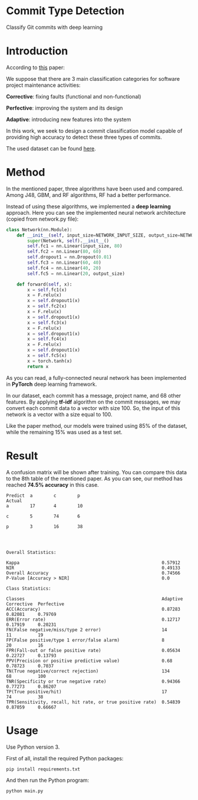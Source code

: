 # Commit Type Detection

Classify Git commits with deep learning

# Introduction

According to [this](https://arxiv.org/pdf/1711.05340.pdf) paper:

We suppose that there are 3 main classification categories for software project maintenance activities:

**Corrective**: fixing faults (functional and non-functional)

**Perfective**: improving the system and its design

**Adaptive**: introducing new features into the system

In this work, we seek to design a commit classification model capable of providing high accuracy to detect these three types of commits.

The used dataset can be found [here](https://zenodo.org/record/835534).

# Method

In the mentioned paper, three algorithms have been used and compared. Among J48, GBM, and RF algorithms, RF had a better performance.

Instead of using these algorithms, we implemented a **deep learning** approach. Here you can see the implemented neural network architecture (copied from network.py file):

```python
class Network(nn.Module):
    def __init__(self, input_size=NETWORK_INPUT_SIZE, output_size=NETWORK_OUTPUT_SIZE):
        super(Network, self).__init__()
        self.fc1 = nn.Linear(input_size, 80)
        self.fc2 = nn.Linear(80, 60)
        self.dropout1 = nn.Dropout(0.01)
        self.fc3 = nn.Linear(60, 40)
        self.fc4 = nn.Linear(40, 20)
        self.fc5 = nn.Linear(20, output_size)

    def forward(self, x):
        x = self.fc1(x)
        x = F.relu(x)
        x = self.dropout1(x)
        x = self.fc2(x)
        x = F.relu(x)
        x = self.dropout1(x)
        x = self.fc3(x)
        x = F.relu(x)
        x = self.dropout1(x)
        x = self.fc4(x)
        x = F.relu(x)
        x = self.dropout1(x)
        x = self.fc5(x)
        x = torch.tanh(x)
        return x
```

As you can read, a fully-connected neural network has been implemented in **PyTorch** deep learning framework.

In our dataset, each commit has a message, project name, and 68 other features. By applying **tf-idf** algorithm on the commit messages, we may convert each commit data to a vector with size 100. So, the input of this network is a vector with a size equal to 100.

Like the paper method, our models were trained using 85% of the dataset, while the remaining 15% was used as a test set.

# Result

A confusion matrix will be shown after training. You can compare this data to the 8th table of the mentioned paper. As you can see, our method has reached **74.5% accuracy** in this case.

```
Predict  a        c        p        
Actual
a        17       4        10       

c        5        74       6        

p        3        16       38       




Overall Statistics:

Kappa                                                      0.57912
NIR                                                        0.49133
Overall Accuracy                                           0.74566
P-Value [Accuracy > NIR]                                   0.0

Class Statistics:

Classes                                                    Adaptive    Corrective  Perfective
ACC(Accuracy)                                              0.87283     0.82081     0.79769
ERR(Error rate)                                            0.12717     0.17919     0.20231
FN(False negative/miss/type 2 error)                       14          11          19
FP(False positive/type 1 error/false alarm)                8           20          16
FPR(Fall-out or false positive rate)                       0.05634     0.22727     0.13793
PPV(Precision or positive predictive value)                0.68        0.78723     0.7037
TN(True negative/correct rejection)                        134         68          100
TNR(Specificity or true negative rate)                     0.94366     0.77273     0.86207
TP(True positive/hit)                                      17          74          38
TPR(Sensitivity, recall, hit rate, or true positive rate)  0.54839     0.87059     0.66667
```

# Usage

Use Python version 3.

First of all, install the required Python packages:

```bash
pip install requirements.txt
```

And then run the Python program:

```
python main.py
```
